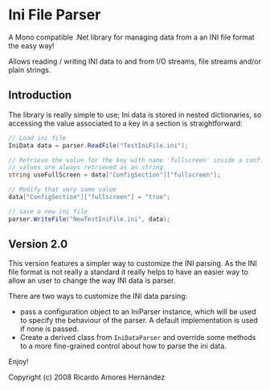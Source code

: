 Ini File Parser
===============

A Mono compatible .Net library for managing data from a an INI file format the easy way!

Allows reading / writing INI data to and from I/O streams, file streams and/or plain strings.


## Introduction

The library is really simple to use; Ini data is stored in nested dictionaries, so accessing the value associated to a key in a section is straightforward:
```csharp
// Load ini file
IniData data = parser.ReadFile("TestIniFile.ini");

// Retrieve the value for the key with name 'fullscreen' inside a config section named 'ConfigSection'
// values are always retrieved as an string
string useFullScreen = data["ConfigSection"]["fullscreen"];

// Modify that very same value
data["ConfigSection"]["fullscreen"] = "true";

// save a new ini file
parser.WriteFile("NewTestIniFile.ini", data);
```

## Version 2.0
This version features a simpler way to customize the INI parsing. As the
INI file format is not really a standard it really helps to have an easier way to allow an user to change the way INI data is parser.

There are two ways to customize the INI data parsing:

- pass a configuration object to an IniParser instance, which will be
used to specify the behaviour of the parser. A default implementation is used
if none is passed.
- Create a derived class from `IniDataParser` and override some methods to a more fine-grained control about how to parse the ini data.

Enjoy!


Copyright (c) 2008 Ricardo Amores Hernández
